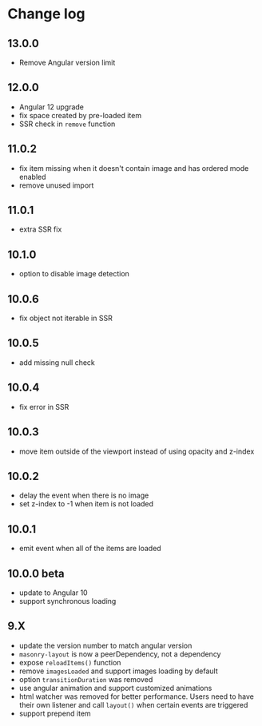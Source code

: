 # Change log

## 13.0.0

- Remove Angular version limit

## 12.0.0

- Angular 12 upgrade
- fix space created by pre-loaded item
- SSR check in `remove` function

## 11.0.2

- fix item missing when it doesn't contain image and has ordered mode enabled
- remove unused import

## 11.0.1

- extra SSR fix

## 10.1.0

- option to disable image detection

## 10.0.6

- fix object not iterable in SSR

## 10.0.5

- add missing null check

## 10.0.4

- fix error in SSR

## 10.0.3

- move item outside of the viewport instead of using opacity and z-index

## 10.0.2

- delay the event when there is no image
- set z-index to -1 when item is not loaded

## 10.0.1

- emit event when all of the items are loaded

## 10.0.0 beta

- update to Angular 10
- support synchronous loading

## 9.X

- update the version number to match angular version
- `masonry-layout` is now a peerDependency, not a dependency
- expose `reloadItems()` function
- remove `imagesLoaded` and support images loading by default
- option `transitionDuration` was removed
- use angular animation and support customized animations
- html watcher was removed for better performance. Users need to have their own listener and call `layout()` when certain events are triggered
- support prepend item

